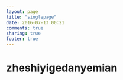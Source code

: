 ```yaml
---
layout: page
title: "singlepage"
date: 2016-07-13 00:21
comments: true
sharing: true
footer: true
---
```

# zheshiyigedanyemian #